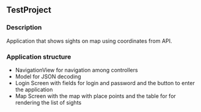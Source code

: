 ## TestProject

### Description
Application that shows sights on map using coordinates from API.

### Application structure
* NavigationView for navigation among controllers
* Model for JSON decoding
* Login Screen with fields for login and password and the button to enter the application
* Map Screen with the map with place points and the table for for rendering the list of sights
